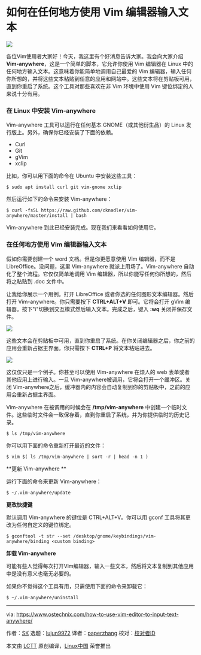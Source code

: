 如何在任何地方使用 Vim 编辑器输入文本
======
![](https://www.ostechnix.com/wp-content/uploads/2018/05/vim-anywhere-720x340.png)

各位Vim使用者大家好！今天，我这里有个好消息告诉大家。我会向大家介绍 **Vim-anywhere**，这是一个简单的脚本，它允许你使用 Vim 编辑器在 Linux 中的任何地方输入文本。这意味着你能简单地调用自己最爱的 Vim 编辑器，输入任何你所想的，并将这些文本粘贴到任意的应用和网站中。这些文本将在剪贴板可用，直到你重启了系统。这个工具对那些喜欢在非 Vim 环境中使用 Vim 键位绑定的人来说十分有用。

### 在 Linux 中安装 Vim-anywhere
Vim-anywhere 工具可以运行在任何基本 GNOME（或其他衍生品）的 Linux 发行版上。另外，确保你已经安装了下面的依赖。

  * Curl
  * Git
  * gVim
  * xclip


比如，你可以用下面的命令在 Ubuntu 中安装这些工具：
```
$ sudo apt install curl git vim-gnome xclip

```
然后运行如下的命令来安装 Vim-anywhere：
```
$ curl -fsSL https://raw.github.com/cknadler/vim-anywhere/master/install | bash

```
Vim-anywhere 到此已经安装完成。现在我们来看看如何使用它。
### 在任何地方使用 Vim 编辑器输入文本
假如你需要创建一个 word 文档。但是你更愿意使用 Vim 编辑器，而不是 LibreOffice。没问题，这里 Vim-anywhere 就派上用场了。Vim-anywhere 自动化了整个流程。它仅仅简单地调用 Vim 编辑器，所以你能写任何你所想的，然后将之粘贴到 .doc 文件中。

让我给你展示一个用例。打开 LibreOffice 或者你选的任何图形文本编辑器。然后打开 Vim-anywhere。你只需要按下 **CTRL+ALT+V** 即可。它将会打开 gVim 编辑器。按下"i"切换到交互模式然后输入文本。完成之后，键入 **:wq** 关闭并保存文件。

![][2]

这些文本会在剪贴板中可用，直到你重启了系统。在你关闭编辑器之后，你之前的应用会重新占据主界面。你只需按下 **CTRL+P** 将文本粘贴进去。

![][3]

这仅仅只是一个例子。你甚至可以使用 Vim-anywhere 在烦人的 web 表单或者其他应用上进行输入。一旦 Vim-anywhere被调用，它将会打开一个缓冲区。关闭 Vim-anywhere之后，缓冲器内的内容会自动复制到你的剪贴板中，之前的应用会重新占据主界面。

Vim-anywhere 在被调用的时候会在 **/tmp/vim-anywhere** 中创建一个临时文件。这些临时文件会一致保存着，直到你重启了系统，并为你提供临时的历史记录。
```
$ ls /tmp/vim-anywhere

```
你可以用下面的命令重新打开最近的文件：
```
$ vim $( ls /tmp/vim-anywhere | sort -r | head -n 1 )

```
**更新 Vim-anywhere **

运行下面的命令来更新 Vim-anywhere：
```
$ ~/.vim-anywhere/update

```

**更改快捷键**

默认调用 Vim-anywhere 的键位是 CTRL+ALT+V。你可以用 gconf 工具将其更改为任何自定义的键位绑定。
```
$ gconftool -t str --set /desktop/gnome/keybindings/vim-anywhere/binding <custom binding>

```

**卸载 Vim-anywhere**

可能有些人觉得每次打开Vim编辑器，输入一些文本，然后将文本复制到其他应用中是没有意义也毫无必要的。

如果你不觉得这个工具有用，只需使用下面的命令来卸载它：
```
$ ~/.vim-anywhere/uninstall

```



--------------------------------------------------------------------------------

via: https://www.ostechnix.com/how-to-use-vim-editor-to-input-text-anywhere/

作者：[SK][a]
选题：[lujun9972](https://github.com/lujun9972)
译者：[paperzhang](https://github.com/paperzhang)
校对：[校对者ID](https://github.com/校对者ID)

本文由 [LCTT](https://github.com/LCTT/TranslateProject) 原创编译，[Linux中国](https://linux.cn/) 荣誉推出

[a]:https://www.ostechnix.com/author/sk/
[2]:http://www.ostechnix.com/wp-content/uploads/2018/05/vim-anywhere-1-1.png
[3]:http://www.ostechnix.com/wp-content/uploads/2018/05/vim-anywhere-2.png











